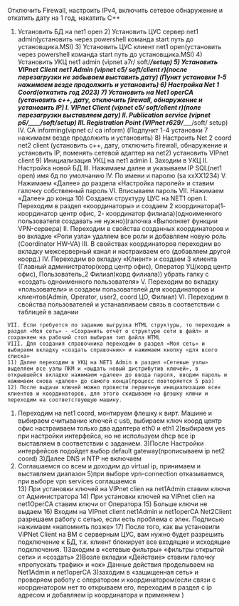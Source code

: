 Отключить Firewall, настроить IPv4, включить сетевое обнаружение и откатить дату на 1 год, накатить C++

   1) Установить БД на net1 open 
    2) Установить ЦУС сервер net1 admin(установить через powershell команда start путь до установщика.MSI)
    3) Установить ЦУС клиент net1 open(установить через powershell команда start путь до установщика.MSI)
    4) Установить УКЦ net1 admin  (vipnet a7r/ soft/_____/setup)
    5) Установить VIPnet Client net1 Admin (vipnet c5/ soft/client r)(после перезагрузки не забываем выставить дату)
(Пункт установки 1-5 нажимаем везде продолжить и установить)
    6) Настройка Net 1 Coord(откатить год 2023)
    7) Установить на Net1 operCA (установить с++, дату, отключить firewall, обнаружение и установить IP)
    I. VIPnet Client (vipnet c5/ soft/client r)(поле перезагрузки выставляем дату)
    II. Publication service (vipnet p6/____/soft/setup)
    III. Registration Point (VIPnet r629/________/soft/ setup)
    IV. CA informing(vipnet c/ ca inform)
(Подпункт 1-4 установки 7 нажимаем везде продолжить и установить)
    8) Настроить Net 2 coord net2 client (установить с++, дату, отключить firewall, обнаружение и установить IP, поменять сетевой адаптер на net2) установить VIPnet client 
    9) Инициализация УКЦ на net1 admin
    I. Заходим в УКЦ
    II. Настройка новой БД
    III. Нажимаем далее и указываем IP SQL(net1 open) имя бд по умолчанию
    IV. По имени и паролю (sa xxXX1234)
    V. Нажимаем «Далее» до раздела «Настройка паролей» и ставим галочку собственный пароль
    VI. Вписываем пароль 
    VII. Нажимаем «Далее» до конца 
    10) Создаем структуру ЦУС на NET1 open
    I. Переходим в раздел «координаторы» и создаем 2 координатора(1- координатор центр офис, 2- координатор филиала)(одноименного пользователя создавать не нужно)(галочка «Выполняет функции VPN-сервера)
    II. Переходим в свойства созданных координаторов и во вкладке «Роли узла» удаляем все роли и добавляем новую роль (Coordinator HW-VA)
    III. В свойствах координаторов переходим во вкладку межсерверный канал и настраиваем его (добавляем другой коорд.)
    IV. Переходим во вкладку «Клиент» и создаем 3 клиента (Главный администратор(корд центр офис), Оператор УЦ(корд центр офис), Пользователь_2 Филиал(корд филиала)) убрать галку с «создать одноименного пользователя»
    V. Переходим во вкладку «пользователи» и создаем пользователей для координаторов и клиентов(Admin, Operator, user2, coord ЦО, Филиал)
    VI. Переходим в свойства пользователей и устанавливаем связь в соответствии с таблицей в задании 

    VII. Если требуется по заданию выгрузка HTML структуры, то переходим в раздел «Моя сеть» - «Сохранить отчёт о структуре сети в файл» и сохраняем на рабочий стол выбирая тип файла HTML
    VIII. Для создания справочника переходим в раздел «Моя сеть» и выбираем вкладку «создать справочник» и нажимаем кнопку «для всего списка»
    11) Далее переходим в УКЦ на NET1 Admin в раздел «Сетевые узлы» выделяем все узлы ПКМ и «выдать новый дистрибутив ключей», в открывшейся вкладке нажимаем «далее» до ввода пароля, вводим пароль и нажимаем снова «далее» до самого конца(процесс повторяется 5 раз)
    12) После выдачи ключей можно провести первичную инициализацию всех клиентов и координаторов, для этого скидываем на флэшку ключи и переходим на соответствующую машину.
1) Переходим на net1 coord, монтируем флешку к вирт. Машине и выбираем считывание ключей с usb, выбираем ключ коорд центр офис
настраиваем только два адаптера eth0 и eth1
2)выбираем yes при настройки интерфейса, но не используем dhcp 
все ip выставляем в соответствии с заданием.
3)После Настройки интерфейсов подойдет выбор default gateway(прописываем ip net2 coord)
3)Далее DNS и NTP не включаем 
4) Соглашаемся со всем и доходим до virtual ip, принимаем и выставляем диапазон 
5)при выборе vpn-connection отказываемся, при выборе vpn services соглашаемся  
    13) При установки ключей на VIPnet clien на net1Admin ставим ключи от Администратора 
    14) При установки ключей на VIPnet clien на net1OperCA ставим ключи от Оператора 
    15) Больше ключи не выдаем 
    16) Входим на VIPnet client net1Admin и net1operCA Net2Client разрешаем работу с сетью, если есть проблема с элек. Подписью нажимаем «напомнить позже»
    17) После того, как вы установили ViPNet Client на ВМ с серверным ЦУС, вам нужно будет разрешить подключение к БД, т.к. клиент блокирует все входящие и исходящие подключения.
 1)Заходим в «сетевые фильтры» «фильтры открытой сети» и  «создать»
 2)Возле вкладки «Действие» ставим галочку «пропускать трафик» и «ок»
 Данные действия проделываем на Net1Admin и net1operCA
 3)заходим в «защищенная сеть» и проверяем работу с оператором и координатором(если связи с координатором нет то открываем его, переходим в раздел с ip адресом и добавляем ip координатора и применяем )
